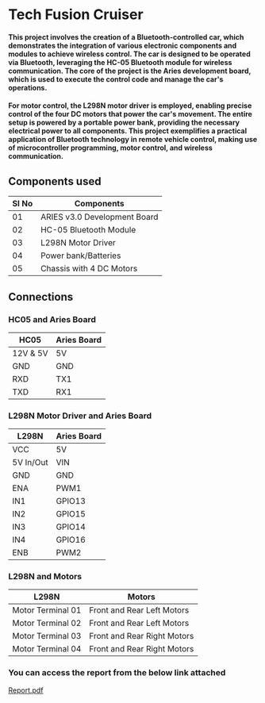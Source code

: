 # Tech Fusion Cruiser

#### This project involves the creation of a Bluetooth-controlled car, which demonstrates the integration of various electronic components and modules to achieve wireless control. The car is designed to be operated via Bluetooth, leveraging the HC-05 Bluetooth module for wireless communication. The core of the project is the Aries development board, which is used to execute the control code and manage the car's operations.

#### For motor control, the L298N motor driver is employed, enabling precise control of the four DC motors that power the car's movement. The entire setup is powered by a portable power bank, providing the necessary electrical power to all components. This project exemplifies a practical application of Bluetooth technology in remote vehicle control, making use of microcontroller programming, motor control, and wireless communication.

## Components used
<table>
  <thead>
    <th>Sl No</th>
    <th>Components</th>
  </thead>
  <tbody>
    <tr>
      <td>01</td>
      <td>ARIES v3.0 Development Board</td>
    </tr>
    <tr>
      <td>02</td>
      <td>HC-05 Bluetooth Module</td>
    </tr>
    <tr>
      <td>03</td>
      <td>L298N Motor Driver</td>
    </tr>
    <tr>
      <td>04</td>
      <td>Power bank/Batteries</td>
    </tr>
    <tr>
      <td>05</td>
      <td>Chassis with 4 DC Motors</td>
    </tr>
  </tbody>
</table>

<!--#### 01. ARIES v3.0 Development Board
[aries_V3](https://images.mobilism.org/?di=R8PK)
#### 02. HC-05 Bluetooth Module
#### 03. L298N Motor Driver
#### 04. DC Motors x 4
#### 05. Power bank/Batteries
#### 06. Chassis-->


## Connections
### HC05 and Aries Board
<table>
  <thead>
    <th>HC05</th>
    <th>Aries Board</th>
  </thead>
  <tbody style:text-align= "justify" >
    <tr>
      <td>12V & 5V</td>
      <td>5V</td>
    </tr>
    <tr>
      <td>GND</td>
      <td>GND</td>
    </tr>
    <tr>
      <td>RXD</td>
      <td>TX1</td>
    </tr>
    <tr>
      <td>TXD</td>
      <td>RX1</td>
    </tr>
  </tbody>
</table>

### L298N Motor Driver and Aries Board
<table>
  <thead>
    <th>L298N</th>
    <th>Aries Board</th>
  </thead>
  <tbody>
    <tr>
      <td>VCC</td>
      <td>5V</td>
    </tr>
    <tr>
      <td>5V In/Out</td>
      <td>VIN</td>
    </tr>
    <tr>
      <td>GND</td>
      <td>GND</td>
    </tr>
    <tr>
      <td>ENA</td>
      <td>PWM1</td>
    </tr>
    <tr>
      <td>IN1</td>
      <td>GPIO13</td>
    </tr>
    <tr>
      <td>IN2</td>
      <td>GPIO15</td>
    </tr>
    <tr>
      <td>IN3</td>
      <td>GPIO14</td>
    </tr>
    <tr>
      <td>IN4</td>
      <td>GPIO16</td>
    </tr>
    <tr>
      <td>ENB</td>
      <td>PWM2</td>
    </tr>
  </tbody>
</table>

### L298N and Motors
<table>
  <thead>
    <th>L298N</th>
    <th>Motors</th>
  </thead>
  <tbody>
    <tr>
      <td>Motor Terminal 01</td>
      <td>Front and Rear Left Motors</td>
    </tr>
    <tr>
      <td>Motor Terminal 02</td>
      <td>Front and Rear Left Motors</td>
    </tr>
    <tr>
      <td>Motor Terminal 03</td>
      <td>Front and Rear Right Motors</td>
    </tr>
    <tr>
      <td>Motor Terminal 04</td>
      <td>Front and Rear Right Motors</td>
    </tr>
  </tbody>
</table>


<!--![image](https://github.com/bhatbharath/cdac_vega_tech_fusion_cruiser/assets/120124748/751995a9-3deb-4854-bacb-8a84311aa769)
![image](https://github.com/bhatbharath/cdac_vega_tech_fusion_cruiser/assets/120124748/dd992305-dd95-4b4c-8cdc-3d214d0a7362)
![image](https://github.com/bhatbharath/cdac_vega_tech_fusion_cruiser/assets/120124748/68771b9a-054e-4936-a06c-0e807815d303)-->




### You can access the report from the below link attached
[Report.pdf](https://github.com/user-attachments/files/15751054/cdac_tech_fusion_cruiser.pdf)

